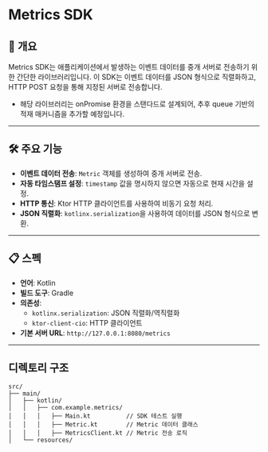 # Metrics SDK

## 📖 개요
Metrics SDK는 애플리케이션에서 발생하는 이벤트 데이터를 중개 서버로 전송하기 위한 간단한 라이브러리입니다. 
이 SDK는 이벤트 데이터를 JSON 형식으로 직렬화하고, HTTP POST 요청을 통해 지정된 서버로 전송합니다.
- 해당 라이브러리는 onPromise 환경을 스탠다드로 설계되어, 추후 queue 기반의 적재 매커니즘을 추가할 예정입니다.
---

## 🛠️ 주요 기능
- **이벤트 데이터 전송**: `Metric` 객체를 생성하여 중개 서버로 전송.
- **자동 타임스탬프 설정**: `timestamp` 값을 명시하지 않으면 자동으로 현재 시간을 설정.
- **HTTP 통신**: Ktor HTTP 클라이언트를 사용하여 비동기 요청 처리.
- **JSON 직렬화**: `kotlinx.serialization`을 사용하여 데이터를 JSON 형식으로 변환.

---

## 📋 스펙
- **언어**: Kotlin
- **빌드 도구**: Gradle
- **의존성**:
  - `kotlinx.serialization`: JSON 직렬화/역직렬화
  - `ktor-client-cio`: HTTP 클라이언트
- **기본 서버 URL**: `http://127.0.0.1:8080/metrics`

---

## 디렉토리 구조
```Text
src/
├── main/
│   ├── kotlin/
│   │   ├── com.example.metrics/
│   │   │   ├── Main.kt          // SDK 테스트 실행
│   │   │   ├── Metric.kt        // Metric 데이터 클래스
│   │   │   ├── MetricsClient.kt // Metric 전송 로직
│   └── resources/
```
